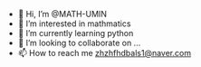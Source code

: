 - 👋 Hi, I’m @MATH-UMIN
- 👀 I’m interested in mathmatics
- 🌱 I’m currently learning python
- 💞️ I’m looking to collaborate on ...
- 📫 How to reach me zhzhfhdbals1@naver.com

<!---
MATH-UMIN/MATH-UMIN is a ✨ special ✨ repository because its `README.md` (this file) appears on your GitHub profile.
You can click the Preview link to take a look at your changes.
--->

